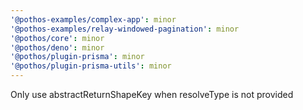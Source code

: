 ```yaml
---
'@pothos-examples/complex-app': minor
'@pothos-examples/relay-windowed-pagination': minor
'@pothos/core': minor
'@pothos/deno': minor
'@pothos/plugin-prisma': minor
'@pothos/plugin-prisma-utils': minor
---
```


Only use abstractReturnShapeKey when resolveType is not provided
